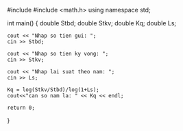#include <iostream>
#include <math.h>
using namespace std;

int main()
{
    double Stbd;
    double Stkv;
    double Kq;
    double Ls;

    cout << "Nhap so tien gui: ";
    cin >> Stbd;

    cout << "Nhap so tien ky vong: ";
    cin >> Stkv;

    cout << "Nhap lai suat theo nam: ";
    cin >> Ls;

    Kq = log(Stkv/Stbd)/log(1+Ls);
    cout<<"can so nam la: " << Kq << endl;
	
    return 0;
}
